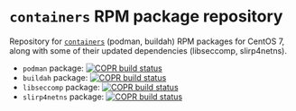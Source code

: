 # `containers` RPM package repository
Repository for [`containers`](https://github.com/containers/) (podman, buildah) RPM packages for CentOS 7, along with some of their updated dependencies (libseccomp, slirp4netns).

- `podman` package:  [![COPR build status](https://copr.fedorainfracloud.org/coprs/bebosudo/containers/package/podman/status_image/last_build.png)](https://copr.fedorainfracloud.org/coprs/bebosudo/containers/package/podman/)
- `buildah` package: [![COPR build status](https://copr.fedorainfracloud.org/coprs/bebosudo/containers/package/buildah/status_image/last_build.png)](https://copr.fedorainfracloud.org/coprs/bebosudo/containers/package/buildah/)
- `libseccomp` package: [![COPR build status](https://copr.fedorainfracloud.org/coprs/bebosudo/containers/package/libseccomp/status_image/last_build.png)](https://copr.fedorainfracloud.org/coprs/bebosudo/containers/package/libseccomp/)
- `slirp4netns` package: [![COPR build status](https://copr.fedorainfracloud.org/coprs/bebosudo/containers/package/slirp4netns/status_image/last_build.png)](https://copr.fedorainfracloud.org/coprs/bebosudo/containers/package/slirp4netns/)
